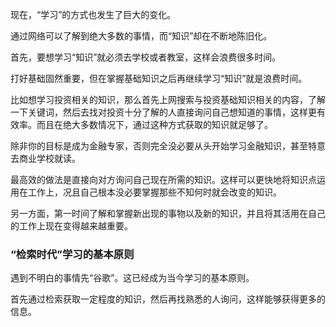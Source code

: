 现在，“学习”的方式也发生了巨大的变化。

通过网络可以了解到绝大多数的事情，而“知识”却在不断地陈旧化。

首先，要想学习“知识”就必须去学校或者教室，这样会浪费很多时间。

打好基础固然重要，但在掌握基础知识之后再继续学习“知识”就是浪费时间。

比如想学习投资相关的知识，那么首先上网搜索与投资基础知识相关的内容，了解一下关键词，然后去找对投资十分了解的人直接询问自己想知道的事情，这样更有效率。而且在绝大多数情况下，通过这种方式获取的知识就足够了。

除非你的目标是成为金融专家，否则完全没必要从头开始学习金融知识，甚至特意去商业学校就读。

最高效的做法是直接向对方询问自己现在所需的知识。这样可以更快地将知识点运用在工作上，况且自己根本没必要掌握那些不知何时就会改变的知识。

另一方面，第一时间了解和掌握新出现的事物以及新的知识，并且将其活用在自己的工作上现在变得越来越重要。

### “检索时代”学习的基本原则

遇到不明白的事情先“谷歌”。这已经成为当今学习的基本原则。

首先通过检索获取一定程度的知识，然后再找熟悉的人询问，这样能够获得更多的信息。
